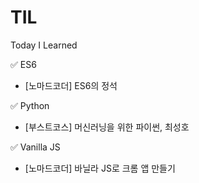 # TIL
Today I Learned 

✅ ES6
- [노마드코더] ES6의 정석

✅ Python
 - [부스트코스] 머신러닝을 위한 파이썬, 최성호
 
✅ Vanilla JS
- [노마드코더] 바닐라 JS로 크롬 앱 만들기
